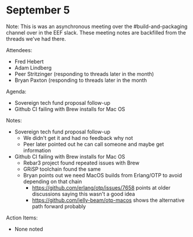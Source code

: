 # September 5

Note: This is was an asynchronous meeting over the #build-and-packaging channel over in the EEF slack. These meeting notes are backfilled from the threads we've had there.

Attendees:

- Fred Hebert
- Adam Lindberg
- Peer Stritzinger (responding to threads later in the month)
- Bryan Paxton (responding to threads later in the month

Agenda:

- Sovereign tech fund proposal follow-up
- Github CI failing with Brew installs for Mac OS

Notes:

- Sovereign tech fund proposal follow-up
  - We didn't get it and had no feedback why not
  - Peer later pointed out he can call someone and maybe get information
- Github CI failing with Brew installs for Mac OS
  - Rebar3 project found repeated issues with Brew
  - GRiSP toolchain found the same
  - Bryan points out we need MacOS builds from Erlang/OTP to avoid depending on that chain
    - https://github.com/erlang/otp/issues/7658 points at older discussions saying this wasn't a good idea
    - https://github.com/jelly-beam/otp-macos shows the alternative path forward probably


Action Items:
- None noted
